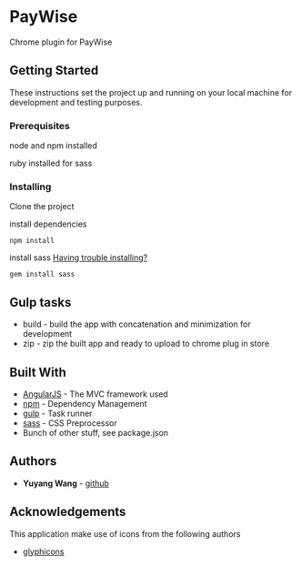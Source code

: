 # PayWise

Chrome plugin for PayWise

## Getting Started

These instructions set the project up and running on your local machine for development and testing purposes.

### Prerequisites

node and npm installed

ruby installed for sass

### Installing

Clone the project

install dependencies

```
npm install
```

install sass [Having trouble installing?](http://sass-lang.com/install)
```
gem install sass
```

## Gulp tasks
* build - build the app with concatenation and minimization for development
* zip - zip the built app and ready to upload to chrome plug in store

## Built With

* [AngularJS](https://angularjs.org/) - The MVC framework used
* [npm](https://www.npmjs.com/) - Dependency Management
* [gulp](https://gulpjs.com/) - Task runner
* [sass](https://sass-lang.com/) - CSS Preprocessor
* Bunch of other stuff, see package.json

## Authors

* **Yuyang Wang** - [github](https://github.com/punkfans)

## Acknowledgements

This application make use of icons from the following authors

* [glyphicons](http://glyphicons.com/)
